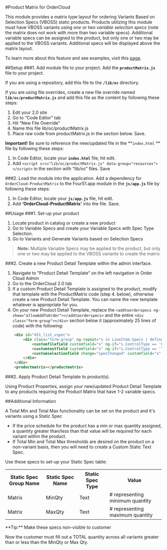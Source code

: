 #Product Matrix for OrderCloud  

This module provides a matrix type layout for ordering Variants Based on Selection Specs (VBOSS) static products. Products utilizing this module must have VBOSS variants using _one or two variable selection specs_ (note the matrix does not work with more than two variable specs). Additional variable specs can be assigned to the product, but only one or two may be applied to the VBOSS variants. Additional specs will be displayed above the matrix layout.

To learn more about this feature and see examples, visit this [page](https://volition.four51ordercloud.com/store/product/ProductMatrix).

##Setup
###1. Add module file to your project.
Add the **`productMatrix.js`** file to your project.

If you are using a repository, add this file to the **`/lib/oc`** directory.

If you are using file overrides, create a new file override named **`lib/oc/productMatrix.js`** and add this file as the content by following these steps:

 1. Edit your 2.0 site
 2. Go to “Code Editor” tab
 3. Hit “New File Override”
 4. Name this file lib/oc/productMatrix.js
 5. Place raw code from productMatrix.js in the section below. Save.

**Important!** Be sure to reference the new/updated file in the **`index.html` ** file by following these steps:

 1. In Code Editor, locate your **`index.html`** file, hit edit. 
 2. Add `<script src="lib/oc/productMatrix.js" data-group="resources"></script>` in the section with “lib/oc” files. Save


###2. Load the module into the application.
Add a dependency for `OrderCloud-ProductMatrix` to the Four51.app module in the **`js/app.js`** file by following these steps:

 1. In Code Editor, locate your **`js/app.js`** file, hit edit. 
 2. Add **‘OrderCloud-ProductMatrix’** into the file. Save.


##Usage
###1. Set-up your product

 1. Locate product in catalog or create a new product
 2. Go to Variable Specs and create your Variable Specs with Spec Type Selection. 
 3. Go to Variants and Generate Variants based on Selection Specs
 
>**Note:** Multiple Variable Specs may be applied to the product, but only one or two may be applied to the VBOSS variants to create the matrix

###2. Create a new Product Detail Template within the admin interface.

 1. Navigate to ”Product Detail Template” on the left navigation in Order Cloud Admin 
 2. Go to the OrderCloud 2.0 tab
 3. If a custom Product Detail Template is assigned to the product, modify that template
    with the ProductMatrix code (step 4. below), otherwise create a new
    Product Detail Template. You can name the new template whatever is
    appropriate for you.
 4. On your new Product Detail Template, replace the `<addtoorderspecs ng-show="allowAddToOrder"></addtoorderspecs>` and the entire `<div class="form-group"></div>` section below it (approximately 25 lines of code) with the following:

```html
    <div id="451_list_vspec">
        <div class="form-group" ng-repeat="s in LineItem.Specs | definesvariant | onproperty:[{Property: 'CanSetForLineItem', Value: true}]">
            <customfilefield customfield="s" ng-if="s.ControlType == 'File'"></customfilefield>
            <customtextfield customfield="s" ng-if="s.ControlType == 'Text'"></customtextfield>
            <customselectionfield change="specChanged" customfield="s" ng-if="s.ControlType == 'Selection'"></customselectionfield>
        </div>
    </div>
    <productmatrix></productmatrix>
```

###2. Apply Product Detail Template to product(s).

Using Product Properties, assign your new/updated Product Detail Template to any products requiring the Product Matrix that have 1-2 variable specs.

##Additional Information

A Total Min and Total Max functionality can be set on the product and it's variants using a Static Spec

 - If the price schedule for the product has a min or max quantity assigned, a quantity greater than/less than that value will be required for each variant within the product.
 - If Total Min and Total Max thresholds are desired on the product on a non-variant basis, then you will need to create a Custom Static Text Spec.

Use these specs to set-up your Static Spec table:
<table><tr><th>Static Spec Group Name</th><th>Static Spec Name</th><th>Static Spec Type</th><th>Value</th></tr><tr><td>Matrix</td><td>MinQty</td><td>Text</td><td># representing minimum quantity</td></tr><tr><td>Matrix</td><td>MaxQty</td><td>Text</td><td># representing maximum quantity</td></tr></table>
**Tip:** Make these specs non-visible to customer

Now the customer must fill out a TOTAL quantity across all variants greater than or less than the MinQty or Max Qty.
